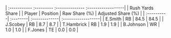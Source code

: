 | :----------- :--------- :-------------- :------------------|
|                      Rush Yards Share                      |
| Player     | Position | Raw Share (%) | Adjusted Share (%) |
| :----------| :--------| :-------------| :------------------|
| E.Smith    | RB       | 84.5          | 84.5               |
| J.Scobey   | RB       | 8.7           | 8.7                |
| T.Hambrick | RB       | 1.9           | 1.9                |
| B.Johnson  | WR       | 1.0           | 1.0                |
| F.Jones    | TE       | 0.0           | 0.0                |